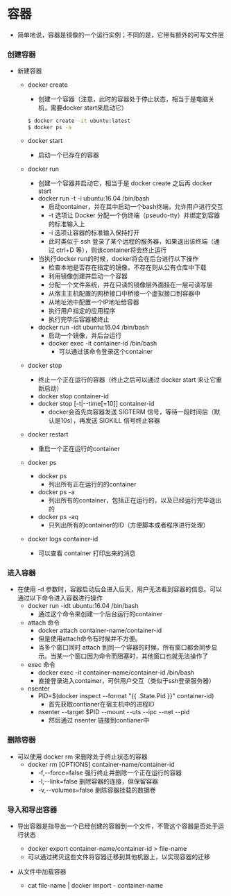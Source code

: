 
# 容器

* 简单地说，容器是镜像的一个运行实例；不同的是，它带有额外的可写文件层

### 创建容器

* 新建容器
    * docker create 
        * 创建一个容器（注意，此时的容器处于停止状态，相当于是电脑关机，需要docker start来启动它）
        ```bash
        $ docker create -it ubuntu:latest
        $ docker ps -a
        ```
    * docker start 
        * 启动一个已存在的容器

    * docker run 
        * 创建一个容器并启动它，相当于是 docker create 之后再 docker start
        * docker run -t -i ubuntu:16.04 /bin/bash
            * 启动container，并在其中启动一个bash终端，允许用户进行交互
            * -t 选项让 Docker 分配一个伪终端（pseudo-tty）并绑定到容器的标准输入上
            * -i 选项让容器的标准输入保持打开
            * 此时类似于 ssh 登录了某个远程的服务器，如果退出该终端（通过 ctrl+D 等），则该container将会终止运行
        * 当执行docker run的时候，docker将会在后台进行以下操作
            * 检查本地是否存在指定的镜像，不存在则从公有仓库中下载
            * 利用镜像创建并启动一个容器
            * 分配一个文件系统，并在只读的镜像层外面挂在一层可读写层
            * 从宿主主机配置的网桥接口中桥接一个虚拟接口到容器中
            * 从地址池中配置一个IP地址给容器
            * 执行用户指定的应用程序
            * 执行完毕后容器被终止
        * docker run -idt ubuntu:16.04 /bin/bash
            * 启动一个镜像，并后台运行
            * docker exec -it container-id /bin/bash
                * 可以通过该命令登录这个container

    * docker stop
        * 终止一个正在运行的容器（终止之后可以通过 docker start 来让它重新启动）
        * docker stop container-id
        * docker stop [-t|--time[=10]] container-id
            * docker会首先向容器发送 SIGTERM 信号，等待一段时间后（默认是10s），再发送 SIGKILL 信号终止容器
        
    * docker restart
        * 重启一个正在运行的container

    * docker ps
        * docker ps 
            * 列出所有正在运行的的container
        * docker ps -a 
            * 列出所有的container，包括正在运行的，以及已经运行完毕退出的
        * docker ps -aq
            * 只列出所有的container的ID（方便脚本或者程序进行处理）

    * docker logs container-id
        * 可以查看 container 打印出来的消息

### 进入容器

* 在使用 -d 参数时，容器启动后会进入后天，用户无法看到容器的信息。可以通过以下命令进入容器进行操作
    * docker run -idt ubuntu:16.04 /bin/bash
        * 通过这个命令来创建一个后台运行的container
    * attach 命令
        * docker attach container-name/container-id 
        * 但是使用attach命令有时候并不方便。
        * 当多个窗口同时 attach 到同一个容器的时候，所有窗口都会同步显示。当某一个窗口因为命令而阻塞时，其他窗口也就无法操作了
    * exec 命令
        * docker exec -it container-name/container-id /bin/bash
        * 直接登录进入container，可供用户交互（类似于ssh登录服务器）
    * nsenter
        * PID=$(docker inspect --format "{{ .State.Pid }}" container-id)
            * 首先获取contianer在宿主机中的进程ID
        * nsenter --target $PID --mount --uts --ipc --net --pid
            * 然后通过 nsenter 链接到contianer中

### 删除容器

* 可以使用 docker rm 来删除处于终止状态的容器
    * docker rm [OPTIONS] container-name/container-id
        * -f,--force=false 强行终止并删除一个正在运行的容器
        * -l,--link=false 删除容器的连接，但保留容器
        * -v,--volumes=false 删除容器挂载的数据卷

### 导入和导出容器

* 导出容器是指导出一个已经创建的容器到一个文件，不管这个容器是否处于运行状态
    * docker export container-name/container-id > file-name
    * 可以通过拷贝这些文件将容器迁移到其他机器上，以实现容器的迁移
    
* 从文件中加载容器
    * cat file-name | docker import - container-name

    